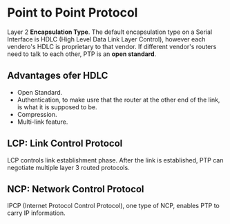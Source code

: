 # Point to Point Protocol

Layer 2 __Encapsulation Type__. The default encapsulation type on a Serial Interface is HDLC (High Level Data Link Layer Control), however each vendero's HDLC is proprietary to that vendor. If different vendor's routers need to talk to each other, PTP is an __open standard__.

## Advantages ofer HDLC

* Open Standard.
* Authentication, to make usre that the router at the other end of the link, is what it is supposed to be.
* Compression.
* Multi-link feature.

## LCP: Link Control Protocol

LCP controls link establishment phase. After the link is established, PTP can negotiate multiple layer 3 routed protocols.

## NCP: Network Control Protocol

IPCP (Internet Protocol Control Protocol), one type of NCP, enables PTP to carry IP information.
